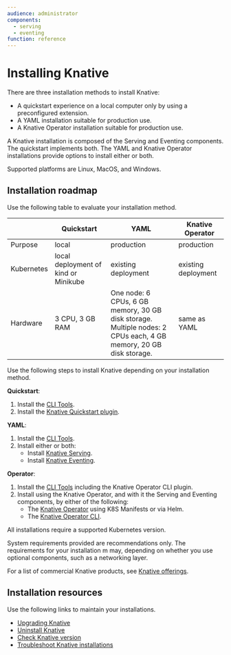 ```yaml
---
audience: administrator
components:
  - serving
  - eventing
function: reference
---
```


# Installing Knative

There are three installation methods to install Knative:

- A quickstart experience on a local computer only by using a preconfigured extension.
- A YAML installation suitable for production use.
- A Knative Operator installation suitable for production use.

A Knative installation is composed of the Serving and Eventing components. The quickstart implements both. The YAML and Knative Operator installations provide options to install either or both.

Supported platforms are Linux, MacOS, and Windows.

## Installation roadmap

Use the following table to evaluate your installation method.

|  | Quickstart | YAML | Knative Operator |
| --- | --- | --- | --- |
| Purpose  | local   | production     | production  |
| Kubernetes | local deployment of kind or Minikube | existing deployment | existing deployment  |
| Hardware | 3 CPU, 3 GB RAM | One node: 6 CPUs, 6 GB memory, 30 GB disk storage.<br>Multiple nodes: 2 CPUs each, 4 GB memory, 20 GB disk storage.   | same as YAML |

Use the following steps to install Knative depending on your installation method.

**Quickstart**:

  1. Install the [CLI Tools](../client/install-kn.md).
  1. Install the [Knative Quickstart plugin](../getting-started/quickstart-install.md).

**YAML**:

  1. Install the [CLI Tools](../client/install-kn.md).
  1. Install either or both:
       - Install [Knative Serving](yaml-install/serving/install-serving-with-yaml.md).
       - Install [Knative Eventing](yaml-install/eventing/install-eventing-with-yaml.md).

**Operator**:

  1. Install the [CLI Tools](../client/install-kn.md) including the Knative Operator CLI plugin.
  1. Install using the Knative Operator, and with it the Serving and Eventing components, by either of the following:
       - The [Knative Operator](./operator/knative-with-operators.md) using K8S Manifests or via Helm.
       - The [Knative Operator CLI](./operator/knative-with-operator-cli.md).

All installations require a supported Kubernetes version.

System requirements provided are recommendations only. The requirements for your installation m may, depending on whether you use optional components, such as a networking layer.

For a list of commercial Knative products, see [Knative offerings](knative-offerings.md).

## Installation resources

Use the following links to maintain your installations.

- [Upgrading Knative](upgrade/README.md)
- [Uninstall Knative](uninstall.md)
- [Check Knative version](upgrade/check-install-version.md)
- [Troubleshoot Knative installations](troubleshooting.md)
